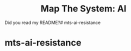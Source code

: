 <h1 align="center">
  Map The System: AI
</h1>

Did you read my README?# mts-ai-resistance
# mts-ai-resistance
